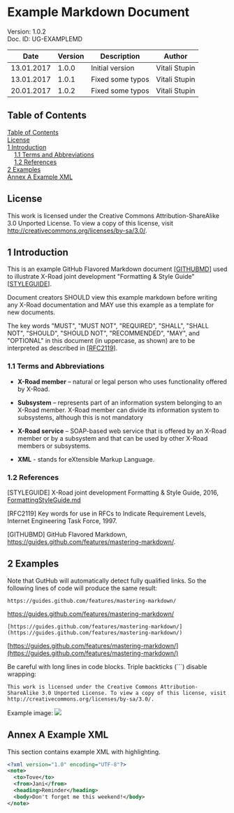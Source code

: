 # Example Markdown Document

Version: 1.0.2  
Doc. ID: UG-EXAMPLEMD  

| Date       | Version     | Description                                     | Author             |
|------------|-------------|-------------------------------------------------|--------------------|
| 13.01.2017 | 1.0.0       | Initial version                                 | Vitali Stupin      |
| 13.01.2017 | 1.0.1       | Fixed some typos                                | Vitali Stupin      |
| 20.01.2017 | 1.0.2       | Fixed some typos                                | Vitali Stupin      |

## Table of Contents

[Table of Contents](#table-of-contents)  
[License](#license)  
[1 Introduction](#1-introduction)  
&nbsp;&nbsp;&nbsp;&nbsp;[1.1 Terms and Abbreviations](#11-terms-and-abbreviations)  
&nbsp;&nbsp;&nbsp;&nbsp;[1.2 References](#12-references)  
[2 Examples](#2-examples)  
[Annex A Example XML](#annex-a-example-xml)  

## License

This work is licensed under the Creative Commons Attribution-ShareAlike 3.0 Unported License.
To view a copy of this license, visit http://creativecommons.org/licenses/by-sa/3.0/.

## 1 Introduction

This is an example GitHub Flavored Markdown document \[[GITHUBMD](#Ref_GITHUBMD)\] used to illustrate X-Road joint development
"Formatting & Style Guide" \[[STYLEGUIDE](#Ref_STYLEGUIDE)\].

Document creators SHOULD view this example markdown before writing any X-Road documentation
and MAY use this example as a template for new documents.

The key words "MUST", "MUST NOT", "REQUIRED", "SHALL", "SHALL NOT", "SHOULD", "SHOULD NOT", "RECOMMENDED", "MAY", and "OPTIONAL"
in this document (in uppercase, as shown) are to be interpreted as described in \[[RFC2119](#Ref_RFC2119)\].

### 1.1 Terms and Abbreviations

- **X-Road member** – natural or legal person who uses functionality offered by X-Road.

- **Subsystem** – represents part of an information system belonging to an X-Road member.
X-Road member can divide its information system to subsystems, although this is not mandatory

- **X-Road service** – SOAP-based web service that is offered by an X-Road member or by a subsystem
and that can be used by other X-Road members or subsystems.

- **XML** - stands for eXtensible Markup Language.

### 1.2 References

<a id="Ref_STYLEGUIDE"></a>\[STYLEGUIDE\] X-Road joint development Formatting & Style Guide, 2016,  
[FormattingStyleGuide.md](FormattingStyleGuide.md)

<a id="Ref_RFC2119"></a>\[RFC2119\] Key words for use in RFCs to Indicate Requirement Levels, Internet Engineering Task Force, 1997.

<a id="Ref_GITHUBMD"></a>\[GITHUBMD\] GitHub Flavored Markdown,  
https://guides.github.com/features/mastering-markdown/.

## 2 Examples

Note that GutHub will automatically detect fully qualified links. So the following lines of code will produce the same result:
```
https://guides.github.com/features/mastering-markdown/
```
https://guides.github.com/features/mastering-markdown/

```
[https://guides.github.com/features/mastering-markdown/](https://guides.github.com/features/mastering-markdown/)
```
[https://guides.github.com/features/mastering-markdown/](https://guides.github.com/features/mastering-markdown/)

Be careful with long lines in code blocks. Triple backticks (\`\`\`) disable wrapping:
```
This work is licensed under the Creative Commons Attribution-ShareAlike 3.0 Unported License. To view a copy of this license, visit http://creativecommons.org/licenses/by-sa/3.0/.
```

Example image:
![](IMG/X-Road.Joint.Development.png)

## Annex A Example XML

This section contains example XML with highlighting.

```xml
<?xml version="1.0" encoding="UTF-8"?>
<note>
  <to>Tove</to>
  <from>Jani</from>
  <heading>Reminder</heading>
  <body>Don't forget me this weekend!</body>
</note>
```
